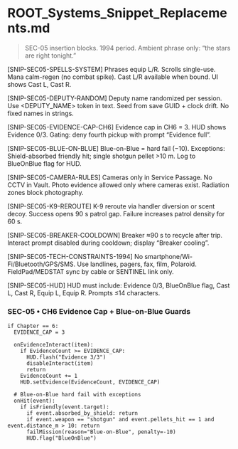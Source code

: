 # ROOT_Systems_Snippet_Replacements.md
> SEC-05 insertion blocks. 1994 period. Ambient phrase only: “the stars are right tonight.”

[SNIP-SEC05-SPELLS-SYSTEM]
Phrases equip L/R. Scrolls single-use. Mana calm-regen (no combat spike). Cast L/R available when bound. UI shows Cast L, Cast R.

[SNIP-SEC05-DEPUTY-RANDOM]
Deputy name randomized per session. Use <DEPUTY_NAME> token in text. Seed from save GUID + clock drift. No fixed names in strings.

[SNIP-SEC05-EVIDENCE-CAP-CH6]
Evidence cap in CH6 = 3. HUD shows Evidence 0/3. Gating: deny fourth pickup with prompt “Evidence full”.

[SNIP-SEC05-BLUE-ON-BLUE]
Blue-on-Blue = hard fail (−10). Exceptions: Shield-absorbed friendly hit; single shotgun pellet >10 m. Log to BlueOnBlue flag for HUD.

[SNIP-SEC05-CAMERA-RULES]
Cameras only in Service Passage. No CCTV in Vault. Photo evidence allowed only where cameras exist. Radiation zones block photography.

[SNIP-SEC05-K9-REROUTE]
K-9 reroute via handler diversion or scent decoy. Success opens 90 s patrol gap. Failure increases patrol density for 60 s.

[SNIP-SEC05-BREAKER-COOLDOWN]
Breaker ≈90 s to recycle after trip. Interact prompt disabled during cooldown; display “Breaker cooling”.

[SNIP-SEC05-TECH-CONSTRAINTS-1994]
No smartphone/Wi-Fi/Bluetooth/GPS/SMS. Use landlines, pagers, fax, film, Polaroid. FieldPad/MEDSTAT sync by cable or SENTINEL link only.

[SNIP-SEC05-HUD]
HUD must include: Evidence 0/3, BlueOnBlue flag, Cast L, Cast R, Equip L, Equip R. Prompts ≤14 characters.

### SEC-05 • CH6 Evidence Cap + Blue-on-Blue Guards

```pseudo
if Chapter == 6:
  EVIDENCE_CAP = 3

  onEvidenceInteract(item):
    if EvidenceCount >= EVIDENCE_CAP:
      HUD.flash("Evidence 3/3")
      disableInteract(item)
      return
    EvidenceCount += 1
    HUD.setEvidence(EvidenceCount, EVIDENCE_CAP)

  # Blue-on-Blue hard fail with exceptions
  onHit(event):
    if isFriendly(event.target):
      if event.absorbed_by_shield: return
      if event.weapon == "shotgun" and event.pellets_hit == 1 and event.distance_m > 10: return
      failMission(reason="Blue-on-Blue", penalty=-10)
      HUD.flag("BlueOnBlue")
